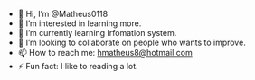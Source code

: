 - 👋 Hi, I’m @Matheus0118
- 👀 I’m interested in learning more.
- 🌱 I’m currently learning Irfomation system.
- 💞️ I’m looking to collaborate on people who wants to improve.
- 📫 How to reach me: hmatheus8@hotmail.com
- ⚡ Fun fact: I like to reading a lot.

<!---
Matheus0118/Matheus0118 is a ✨ special ✨ repository because its `README.md` (this file) appears on your GitHub profile.
You can click the Preview link to take a look at your changes.
--->
